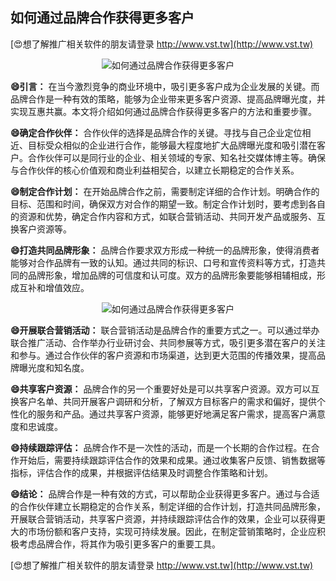 ## **如何通过品牌合作获得更多客户**

[😍想了解推广相关软件的朋友请登录 http://www.vst.tw](http://www.vst.tw)

 <center><img src="https://vst.tw/MP4/tuiguang/png/7.png" alt="如何通过品牌合作获得更多客户"></center>

**😄引言：**
在当今激烈竞争的商业环境中，吸引更多客户成为企业发展的关键。而品牌合作是一种有效的策略，能够为企业带来更多客户资源、提高品牌曝光度，并实现互惠共赢。本文将介绍如何通过品牌合作获得更多客户的方法和重要步骤。

**😄确定合作伙伴：**
合作伙伴的选择是品牌合作的关键。寻找与自己企业定位相近、目标受众相似的企业进行合作，能够最大程度地扩大品牌曝光度和吸引潜在客户。合作伙伴可以是同行业的企业、相关领域的专家、知名社交媒体博主等。确保与合作伙伴的核心价值观和商业利益相契合，以建立长期稳定的合作关系。

**😄制定合作计划：**
在开始品牌合作之前，需要制定详细的合作计划。明确合作的目标、范围和时间，确保双方对合作的期望一致。制定合作计划时，要考虑到各自的资源和优势，确定合作内容和方式，如联合营销活动、共同开发产品或服务、互换客户资源等。

**😄打造共同品牌形象：**
品牌合作要求双方形成一种统一的品牌形象，使得消费者能够对合作品牌有一致的认知。通过共同的标识、口号和宣传资料等方式，打造共同的品牌形象，增加品牌的可信度和认可度。双方的品牌形象要能够相辅相成，形成互补和增值效应。

 <center><img src="https://vst.tw/MP4/tuiguang/png/8.png" alt="如何通过品牌合作获得更多客户"></center>

**😄开展联合营销活动：**
联合营销活动是品牌合作的重要方式之一。可以通过举办联合推广活动、合作举办行业研讨会、共同参展等方式，吸引更多潜在客户的关注和参与。通过合作伙伴的客户资源和市场渠道，达到更大范围的传播效果，提高品牌曝光度和知名度。

**😄共享客户资源：**
品牌合作的另一个重要好处是可以共享客户资源。双方可以互换客户名单、共同开展客户调研和分析，了解双方目标客户的需求和偏好，提供个性化的服务和产品。通过共享客户资源，能够更好地满足客户需求，提高客户满意度和忠诚度。

**😄持续跟踪评估：**
品牌合作不是一次性的活动，而是一个长期的合作过程。在合作开始后，需要持续跟踪评估合作的效果和成果。通过收集客户反馈、销售数据等指标，评估合作的成果，并根据评估结果及时调整合作策略和计划。

**😄结论：**
品牌合作是一种有效的方式，可以帮助企业获得更多客户。通过与合适的合作伙伴建立长期稳定的合作关系，制定详细的合作计划，打造共同品牌形象，开展联合营销活动，共享客户资源，并持续跟踪评估合作的效果，企业可以获得更大的市场份额和客户支持，实现可持续发展。因此，在制定营销策略时，企业应积极考虑品牌合作，将其作为吸引更多客户的重要工具。

[😍想了解推广相关软件的朋友请登录 http://www.vst.tw](http://www.vst.tw)



